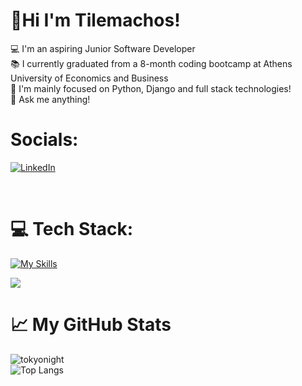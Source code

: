  # :wave:Hi I'm Tilemachos! <br>
 
 :computer: I'm an aspiring Junior Software Developer <br>
 :books: I currently graduated from a 8-month coding bootcamp at Athens University of Economics and Business <br>
 :dart: I'm mainly focused on Python, Django and full stack technologies! <br>
 :speech_balloon: Ask me anything!


# Socials:
[![LinkedIn](https://img.shields.io/badge/linkedin-%230077B5.svg?style=for-the-badge&logo=linkedin&logoColor=white)](https://www.linkedin.com/in/tilemachos-spanos-961428231)

<br>

# :computer: Tech Stack:
[![My Skills](https://skillicons.dev/icons?i=js,python,html,css,nodejs,ts,angular,react,vue,bootstrap,tailwind,django,java,spring,docker)](https://skillicons.dev)
<p align="start">
  <a href="https://skillicons.dev">
    <img src="https://skillicons.dev/icons?i=cs,dotnet,mysql,postgres,mongodb,postman,git" />
  </a>
</p>



# :chart_with_upwards_trend: My GitHub Stats
![tokyonight](https://awesome-github-stats.azurewebsites.net/user-stats/tilspanos?theme=tokyonight)        <br>
![Top Langs](https://github-readme-stats.vercel.app/api/top-langs/?username=tilspanos&hide_progress=false)


